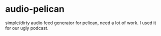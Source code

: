 # audio-pelican

simple/dirty audio feed generator for pelican, need a lot of work. I used it for our ugly podcast.
